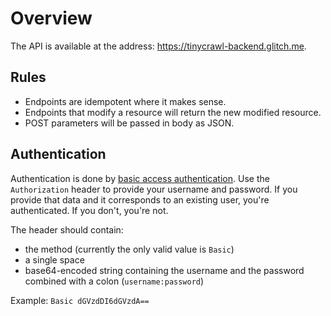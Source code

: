 # Overview

The API is available at the address: https://tinycrawl-backend.glitch.me.

## Rules

-   Endpoints are idempotent where it makes sense.
-   Endpoints that modify a resource will return the new modified resource.
-   POST parameters will be passed in body as JSON.

## Authentication

Authentication is done by [basic access authentication](https://en.wikipedia.org/wiki/Basic_access_authentication).
Use the `Authorization` header to provide your username and password. If you provide that data and it corresponds to an existing user, you're authenticated. If you don't, you're not.

The header should contain:
-   the method (currently the only valid value is `Basic`)
-   a single space
-   base64-encoded string containing the username and the password combined with a colon (`username:password`)

Example: `Basic dGVzdDI6dGVzdA==`
